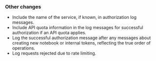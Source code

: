 ### Other changes

- Include the name of the service, if known, in authorization log messages.
- Include API quota information in the log messages for successful authorization if an API quota applies.
- Log the successful authorization message after any messages about creating new notebook or internal tokens, reflecting the true order of operations.
- Log requests rejected due to rate limiting.
